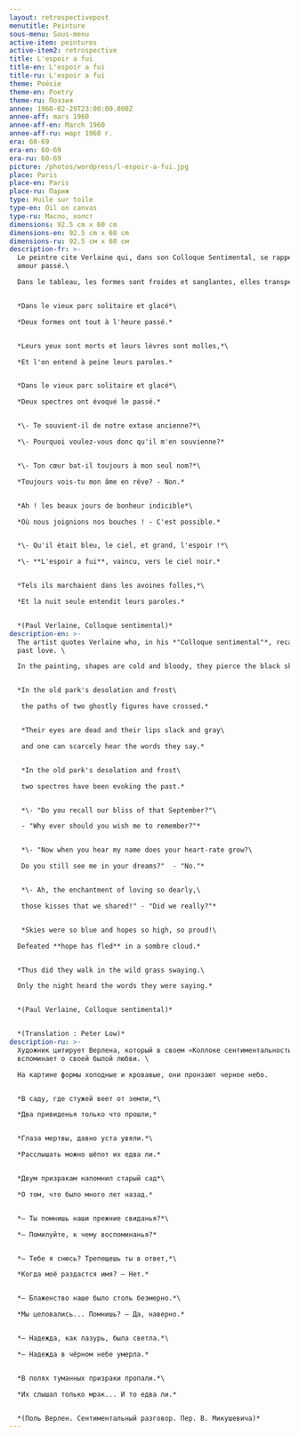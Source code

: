 ```yaml
---
layout: retrospectivepost
menutitle: Peinture
sous-menu: Sous-menu
active-item: peintures
active-item2: retrospective
title: L'espoir a fui
title-en: L'espoir a fui
title-ru: L'espoir a fui
theme: Poésie
theme-en: Poetry
theme-ru: Поэзия
annee: 1960-02-29T23:00:00.000Z
annee-aff: mars 1960
annee-aff-en: March 1960
annee-aff-ru: март 1960 г.
era: 60-69
era-en: 60-69
era-ru: 60-69
picture: /photos/wordpress/l-espoir-a-fui.jpg
place: Paris
place-en: Paris
place-ru: Париж
type: Huile sur toile
type-en: Oil on canvas
type-ru: Масло, холст
dimensions: 92.5 cm x 60 cm
dimensions-en: 92.5 cm x 60 cm
dimensions-ru: 92.5 см x 60 см
description-fr: >-
  Le peintre cite Verlaine qui, dans son Colloque Sentimental, se rappelle son
  amour passé.\

  Dans le tableau, les formes sont froides et sanglantes, elles transpercent le ciel noir.


  *Dans le vieux parc solitaire et glacé*\

  *Deux formes ont tout à l'heure passé.*


  *Leurs yeux sont morts et leurs lèvres sont molles,*\

  *Et l'on entend à peine leurs paroles.*


  *Dans le vieux parc solitaire et glacé*\

  *Deux spectres ont évoqué le passé.*


  *\- Te souvient-il de notre extase ancienne?*\

  *\- Pourquoi voulez-vous donc qu'il m'en souvienne?*


  *\- Ton cœur bat-il toujours à mon seul nom?*\

  *Toujours vois-tu mon âme en rêve? - Non.*


  *Ah ! les beaux jours de bonheur indicible*\

  *Où nous joignions nos bouches ! - C'est possible.*


  *\- Qu'il était bleu, le ciel, et grand, l'espoir !*\

  *\- **L'espoir a fui**, vaincu, vers le ciel noir.*


  *Tels ils marchaient dans les avoines folles,*\

  *Et la nuit seule entendit leurs paroles.*


  *(Paul Verlaine, Colloque sentimental)*
description-en: >-
  The artist quotes Verlaine who, in his *"Colloque sentimental"*, recalls his
  past love. \

  In the painting, shapes are cold and bloody, they pierce the black sky.


  *In the old park's desolation and frost\

   the paths of two ghostly figures have crossed.*


   *Their eyes are dead and their lips slack and gray\

   and one can scarcely hear the words they say.*


   *In the old park's desolation and frost\

   two spectres have been evoking the past.*


   *\- "Do you recall our bliss of that September?"\

   - "Why ever should you wish me to remember?"*


   *\- "Now when you hear my name does your heart-rate grow?\

   Do you still see me in your dreams?"  - "No."*


   *\- Ah, the enchantment of loving so dearly,\

   those kisses that we shared!" - "Did we really?"*


   *Skies were so blue and hopes so high, so proud!\

  Defeated **hope has fled** in a sombre cloud.*


  *Thus did they walk in the wild grass swaying.\

  Only the night heard the words they were saying.*


  *(Paul Verlaine, Colloque sentimental)*


  *(Translation : Peter Low)*
description-ru: >-
  Художник цитирует Верлена, который в своем «Коллоке сентиментальности» *
  вспоминает о своей былой любви. \

  На картине формы холодные и кровавые, они пронзают черное небо.


  *В саду, где стужей веет от земли,*\

  *Два привиденья только что прошли,*


  *Глаза мертвы, давно уста увяли.*\

  *Расслышать можно шёпот их едва ли.*


  *Двум призракам напомнил старый сад*\

  *О том, что было много лет назад.*


  *— Ты помнишь наши прежние свиданья?*\

  *— Помилуйте, к чему воспоминанья?*


  *— Тебе я снюсь? Трепещешь ты в ответ,*\

  *Когда моё раздастся имя? — Нет.*


  *— Блаженство наше было столь безмерно.*\

  *Мы целовались... Помнишь? — Да, наверно.*


  *— Надежда, как лазурь, была светла.*\

  *— Надежда в чёрном небе умерла.*


  *В полях туманных призраки пропали.*\

  *Их слышал только мрак... И то едва ли.*


  *(Поль Верлен. Сентиментальный разговор. Пер. В. Микушевича)*
---
```

